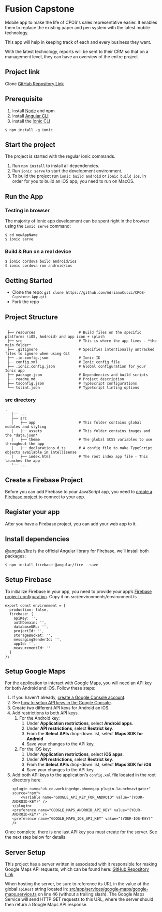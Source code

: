 # Fusion Capstone

Mobile app to make the life of CPOS's sales representative easier. It enables them to replace the existing paper and pen system with the latest mobile technology. 

This app will help in keeping track of each and every business they want.

With the latest technology, reports will be sent to their CRM so that on a management level, they can have an overview of the enitre project

## Project link
Clone [GitHub Repository Link](https://github.com/AdrianoCucci/CPOS-Capstone-App "Repo title")

## Prerequisite

1. Install [Node](https://nodejs.org/en/download/ "Node title") and npm 
2. Install [Angular CLI](https://cli.angular.io/ "Angular Title")
3. Install the [Ionic CLI](https://ionicframework.com/docs/installation/cli "Ionic Title")
```
$ npm install -g ionic
```


## Start the project 
The project is started with the regular ionic commands.

1. Run `npm install` to install all dependencies.
2. Run `ionic serve` to start the development environment.
3. To build the project run `ionic build android` or `ionic build ios`. In order for you to build an iOS app, you need to run on MacOS.

## Run the App

### Testing in browser
The majority of Ionic app development can be spent right in the browser using the `ionic serve` command:

```
$ cd newAppName
$ ionic serve
```

### Build & Run on a real device 

```
$ ionic cordova build android/ios
$ ionic cordova run android/ios
```

## Getting Started

* Clone the repo: `git clone https://github.com/AdrianoCucci/CPOS-Capstone-App.git`
* Fork the repo

## Project Structure

```
.
 ├── resources                    # Build files on the specific platforms (iOS, Android) and app icon + splash
 ├── src                          # This is where the app lives - *the main folder*
 ├── .gitignore                   # Specifies intentionally untracked files to ignore when using Git
 ├── .io-config.json              # Ionic ID
 ├── config.xml                   # Ionic config file
 ├── .ionic.config.json           # Global configuration for your Ionic app
 ├── package.json                 # Dependencies and build scripts
 ├── readme.md                    # Project description
 ├── tsconfig.json                # TypeScript configurations
 └── tslint.json                  # TypeScript linting options
```

### src directory
```
.
   ├── ...
   ├── src                       
   │   ├── app                    # This folder contains global modules and styling
   │   ├── assets                 # This folder contains images and the *data.json*
   |   ├── theme                  # The global SCSS variables to use throughout the app
   |   ├── declarations.d.ts      # A config file to make TypeScript objects available in intellisense
   |   ├── index.html             # The root index app file - This launches the app
   └── ...
```
## Create a Firebase Project
Before you can add Firebase to your JavaScript app, you need to [create a Firebase project](https://firebase.google.com/docs/web/setup#create-project) to connect to your app.

## Register your app
After you have a Firebase project, you can add your web app to it.

## Install dependencies
[@angular/fire](https://github.com/angular/angularfire) is the official Angular library for Firebase, we’ll install both packages:
```
$ npm install firebase @angular/fire --save
```
## Setup Firebase
To initialize Firebase in your app, you need to provide your app’s [Firebase project configuration](https://firebase.google.com/docs/web/setup#config-object). Copy it on src/environments/environment.ts
```
export const environment = {
  production: false,
  firebase: {
    apiKey: '',
    authDomain: '',
    databaseURL: '',
    projectId: '',
    storageBucket: '',
    messagingSenderId: '',
    appId: '',
    measurementId: ''
  }
};
```
## Setup Google Maps
For the application to interact with Google Maps, you will need an API key for both Android and iOS.
Follow these steps:

1. If you haven't already, [create a Google Console account](https://console.cloud.google.com/).
2. See [how to setup API keys in the Google Console](https://support.google.com/googleapi/answer/6158862?hl=en).
3. Create two different API keys for Android an iOS.
4. Add restrictions to both API keys. 
   1. For the Android key:
      1. Under **Application restrictions**, select **Android apps**.
      2. Under **API restrictions**, select **Restrict key**.
      3. From the **Select APIs** drop-down list, select **Maps SDK for Android**
      4. Save your changes to the API key.
   1. For the iOS key:
      1. Under **Application restrictions**, select **iOS apps**.
      2. Under **API restrictions**, select **Restrict key**.
      3. From the **Select APIs** drop-down list, select **Maps SDK for iOS**
      4. Save your changes to the API key.
5. Add both API keys to the application's ```config.xml``` file located in the root directory here:
   ```
   <plugin name="uk.co.workingedge.phonegap.plugin.launchnavigator" source="npm">
       <variable name="GOOGLE_API_KEY_FOR_ANDROID" value="(YOUR-ANDROID-KEY)" />
   </plugin>
   <preference name="GOOGLE_MAPS_ANDROID_API_KEY" value="(YOUR-ANDROID-KEY)" />
   <preference name="GOOGLE_MAPS_IOS_API_KEY" value="(YOUR-IOS-KEY)" />
   ```
Once complete, there is one last API key you must create for the server. See the next step below for details.

## Server Setup
This project has a server written in associated with it responsible for making Google Maps API requests, which can be found here:
[GitHub Repository Link](https://github.com/AdrianoCucci/CPOS-Capstone-Server "Repo title")

When hosting the server, be sure to reference its URL in the value of the global ```apiHost``` string located in:
[src/app/services/google-maps/google-maps.service.ts](https://github.com/AdrianoCucci/CPOS-Capstone-App/blob/master/src/app/services/google-maps/google-maps.service.ts) on line 46 (without a trailing slash).
The Google Maps Service will send HTTP GET requests to this URL, where the server should then return a Google Maps API response.
